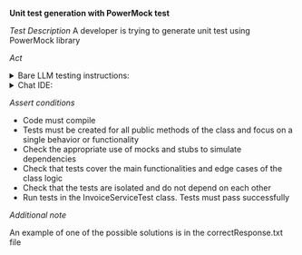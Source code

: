**Unit test generation with PowerMock test**

*Test Description*
A developer is trying to generate unit test using PowerMock library

*Act*

<details>
<summary>Bare LLM testing instructions:</summary>

- Open the prompt.txt file
- Copy a question located in the prompt.txt file to the chat window
- Submit the question
- Open the project tests-creation/unit-test-power-mock/java
- Open the InvoiceService class
- Add suggested tests to the InvoiceServiceTest class
- Add all necessary imports

</details>

<details>
<summary>Chat IDE:</summary>

- Open the project tests-creation/unit-test-power-mock/java
- Open the InvoiceService class
- Highlight the buildInvoice method in the InvoiceService class
- Type in the chat window:

> Implement tests applying Mockito and JUnit Jupiter libraries for the buildInvoice method of the InvoiceService class

- Add suggested tests to the InvoiceServiceTest class
- Add all necessary imports

</details>

*Assert conditions*

- Code must compile
- Tests must be created for all public methods of the class and focus on a single behavior or functionality
- Check the appropriate use of mocks and stubs to simulate dependencies
- Check that tests cover the main functionalities and edge cases of the class logic
- Check that the tests are isolated and do not depend on each other
- Run tests in the InvoiceServiceTest class. Tests must pass successfully

*Additional note*

An example of one of the possible solutions is in the correctResponse.txt file